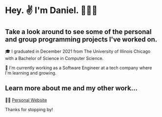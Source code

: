 # Hey. ✌️ I'm Daniel. 🧑🏽‍🦱
## Take a look around to see some of the personal and group programming projects I've worked on.

🎓 I graduated in December 2021 from The University of Illinois Chicago with a Bachelor of Science in Computer Science.

🌱 I'm currently working as a Software Engineer at a tech company where I'm learning and growing. 

## Learn more about me and my other work...
👨‍💻 [Personal Website](https://www.daniellevert.com)

Thanks for stopping by!
